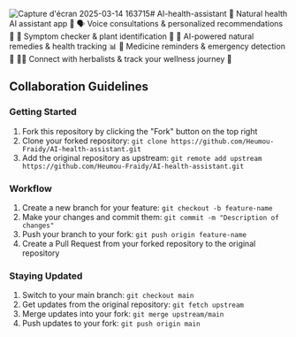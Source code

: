 ![Capture d'écran 2025-03-14 163715](https://github.com/user-attachments/assets/fcf20ffa-a103-4227-9a13-0baeefc723f6)# AI-health-assistant
🌿 Natural health AI assistant app 🤖 🗣️ Voice consultations &amp; personalized recommendations 🌱 📱 Symptom checker &amp; plant identification 📸 🧠 AI-powered natural remedies &amp; health tracking 📊 🔔 Medicine reminders &amp; emergency detection 🚨 👩‍⚕️ Connect with herbalists &amp; track your wellness journey 🌻


## Collaboration Guidelines

### Getting Started
1. Fork this repository by clicking the "Fork" button on the top right
2. Clone your forked repository: `git clone https://github.com/Heumou-Fraidy/AI-health-assistant.git`
3. Add the original repository as upstream: `git remote add upstream https://github.com/Heumou-Fraidy/AI-health-assistant.git`

### Workflow
1. Create a new branch for your feature: `git checkout -b feature-name`
2. Make your changes and commit them: `git commit -m "Description of changes"`
3. Push your branch to your fork: `git push origin feature-name`
4. Create a Pull Request from your forked repository to the original repository

### Staying Updated
1. Switch to your main branch: `git checkout main`
2. Get updates from the original repository: `git fetch upstream`
3. Merge updates into your fork: `git merge upstream/main`
4. Push updates to your fork: `git push origin main`
